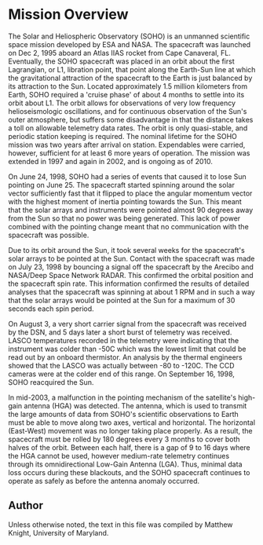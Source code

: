 
 
 
  Mission Overview
  ================
 
  The Solar and Heliospheric Observatory (SOHO) is an unmanned scientific
  space mission developed by ESA and NASA. The spacecraft was launched on Dec
  2, 1995 aboard an Atlas IIAS rocket from Cape Canaveral, FL. Eventually, the
  SOHO spacecraft was placed in an orbit about the first Lagrangian, or L1,
  libration point, that point along the Earth-Sun line at which the
  gravitational attraction of the spacecraft to the Earth is just balanced by
  its attraction to the Sun. Located approximately 1.5 million kilometers from
  Earth, SOHO required a 'cruise phase' of about 4 months to settle into its
  orbit about L1. The orbit allows for observations of very low frequency
  helioseismologic oscillations, and for continuous observation of the Sun's
  outer atmosphere, but suffers some disadvantage in that the distance takes a
  toll on allowable telemetry data rates. The orbit is only quasi-stable, and
  periodic station keeping is required. The nominal lifetime for the SOHO
  mission was two years after arrival on station. Expendables were carried,
  however, sufficient for at least 6 more years of operation. The mission was
  extended in 1997 and again in 2002, and is ongoing as of 2010.
 
  On June 24, 1998, SOHO had a series of events that caused it to lose Sun
  pointing on June 25. The spacecraft started spinning around the solar vector
  sufficiently fast that it flipped to place the angular momentum vector with
  the highest moment of inertia pointing towards the Sun. This meant that the
  solar arrays and instruments were pointed almost 90 degrees away from the
  Sun so that no power was being generated. This lack of power combined with
  the pointing change meant that no communication with the spacecraft was
  possible.
 
  Due to its orbit around the Sun, it took several weeks for the spacecraft's
  solar arrays to be pointed at the Sun. Contact with the spacecraft was made
  on July 23, 1998 by bouncing a signal off the spacecraft by the Arecibo and
  NASA/Deep Space Network RADAR. This confirmed the orbital position and the
  spacecraft spin rate. This information confirmed the results of detailed
  analyses that the spacecraft was spinning at about 1 RPM and in such a way
  that the solar arrays would be pointed at the Sun for a maximum of 30
  seconds each spin period.
 
  On August 3, a very short carrier signal from the spacecraft was received by
  the DSN, and 5 days later a short burst of telemetry was received. LASCO
  temperatures recorded in the telemetry were indicating that the instrument
  was colder than -50C which was the lowest limit that could be read out by an
  onboard thermistor. An analysis by the thermal engineers showed that the
  LASCO was actually between -80 to -120C. The CCD cameras were at the colder
  end of this range. On September 16, 1998, SOHO reacquired the Sun.
 
  In mid-2003, a malfunction in the pointing mechanism of the satellite's
  high-gain antenna (HGA) was detected. The antenna, which is used to transmit
  the large amounts of data from SOHO's scientific observations to Earth must
  be able to move along two axes, vertical and horizontal. The horizontal
  (East-West) movement was no longer taking place properly. As a result, the
  spacecraft must be rolled by 180 degrees every 3 months to cover both halves
  of the orbit. Between each half, there is a gap of 9 to 16 days where the
  HGA cannot be used, however medium-rate telemetry continues through its
  omnidirectional Low-Gain Antenna (LGA). Thus, minimal data loss occurs
  during these blackouts, and the SOHO spacecraft continues to operate as
  safely as before the antenna anomaly occurred.
 
  Author
  ------
 
  Unless otherwise noted, the text in this file was compiled by Matthew
  Knight, University of Maryland.
        